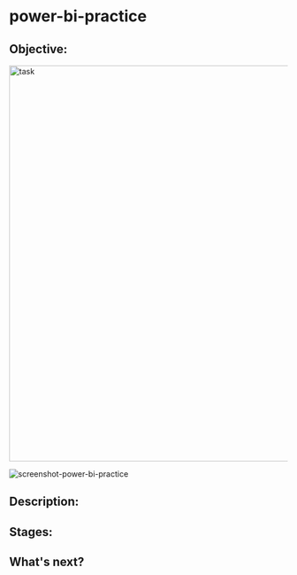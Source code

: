 # power-bi-practice

## Objective:

<img width="715" alt="task" src="https://github.com/user-attachments/assets/334d82cc-ed70-4ea3-b61e-601a69889447" />

![screenshot-power-bi-practice](https://github.com/user-attachments/assets/91334456-f893-4d87-a806-093d5a48edfd)

## Description:

## Stages:

## What's next?
